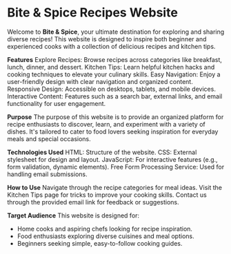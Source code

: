 ﻿# Bite & Spice Recipes Website
 
Welcome to **Bite & Spice**, your ultimate destination for exploring and sharing diverse recipes! This website is designed to inspire both beginner and experienced cooks with a collection of delicious recipes and kitchen tips.

**Features**
Explore Recipes: Browse recipes across categories like breakfast, lunch, dinner, and dessert.
Kitchen Tips: Learn helpful kitchen hacks and cooking techniques to elevate your culinary skills.
Easy Navigation: Enjoy a user-friendly design with clear navigation and organized content.
Responsive Design: Accessible on desktops, tablets, and mobile devices.
Interactive Content: Features such as a search bar, external links, and email functionality for user engagement.

**Purpose**
The purpose of this website is to provide an organized platform for recipe enthusiasts to discover, learn, and experiment with a variety of dishes. It's tailored to cater to food lovers seeking inspiration for everyday meals and special occasions.

**Technologies Used**
HTML: Structure of the website.
CSS: External stylesheet for design and layout.
JavaScript: For interactive features (e.g., form validation, dynamic elements).
Free Form Processing Service: Used for handling email submissions.

**How to Use**
Navigate through the recipe categories for meal ideas.
Visit the Kitchen Tips page for tricks to improve your cooking skills.
Contact us through the provided email link for feedback or suggestions.

**Target Audience**
This website is designed for:
- Home cooks and aspiring chefs looking for recipe inspiration.
- Food enthusiasts exploring diverse cuisines and meal options.
- Beginners seeking simple, easy-to-follow cooking guides.
